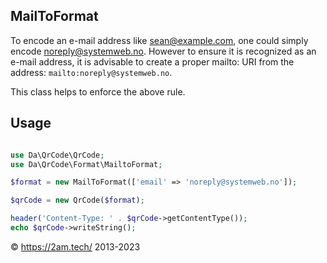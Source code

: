 MailToFormat
------------

To encode an e-mail address like sean@example.com, one could simply encode noreply@systemweb.no. However to ensure it is 
recognized as an e-mail address, it is advisable to create a proper mailto: URI from the address: 
`mailto:noreply@systemweb.no`.

This class helps to enforce the above rule. 

Usage
-----

```php 

use Da\QrCode\QrCode;
use Da\QrCode\Format\MailtoFormat; 

$format = new MailToFormat(['email' => 'noreply@systemweb.no']);

$qrCode = new QrCode($format);

header('Content-Type: ' . $qrCode->getContentType());
echo $qrCode->writeString();

```

© https://2am.tech/ 2013-2023

